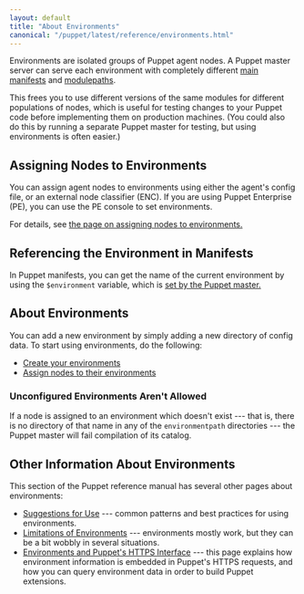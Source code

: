 ```yaml
---
layout: default
title: "About Environments"
canonical: "/puppet/latest/reference/environments.html"
---
```



[manifest_dir]: ./dirs_manifest.html
[modulepath]: ./dirs_modulepath.html
[assign]: ./environments_assigning.html
[env_var]: ./lang_facts_and_builtin_vars.html#puppet-master-variables
[dir_env_create]: ./environments_creating.html

Environments are isolated groups of Puppet agent nodes. A Puppet master server can serve each environment with completely different [main manifests][manifest_dir] and [modulepaths][modulepath].

This frees you to use different versions of the same modules for different populations of nodes, which is useful for testing changes to your Puppet code before implementing them on production machines. (You could also do this by running a separate Puppet master for testing, but using environments is often easier.)

Assigning Nodes to Environments
-----

You can assign agent nodes to environments using either the agent's config file, or an external node classifier (ENC). If you are using Puppet Enterprise (PE), you can use the PE console to set environments.

For details, see [the page on assigning nodes to environments.][assign]

Referencing the Environment in Manifests
-----

In Puppet manifests, you can get the name of the current environment by using the `$environment` variable, which is [set by the Puppet master.][env_var]


About Environments
-----

You can add a new environment by simply adding a new directory of config data. To start using environments, do the following:

* [Create your environments][dir_env_create]
* [Assign nodes to their environments][assign]

### Unconfigured Environments Aren't Allowed

If a node is assigned to an environment which doesn't exist --- that is, there is no directory of that name in any of the `environmentpath` directories --- the Puppet master will fail compilation of its catalog.

Other Information About Environments
-----

This section of the Puppet reference manual has several other pages about environments:

- [Suggestions for Use](./environments_suggestions.html) --- common patterns and best practices for using environments.
- [Limitations of Environments](./environments_limitations.html) --- environments mostly work, but they can be a bit wobbly in several situations.
- [Environments and Puppet's HTTPS Interface](./environments_https.html) --- this page explains how environment information is embedded in Puppet's HTTPS requests, and how you can query environment data in order to build Puppet extensions.
